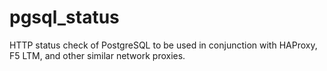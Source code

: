 # pgsql_status
HTTP status check of PostgreSQL to be used in conjunction with HAProxy, F5 LTM, and other similar network proxies.
